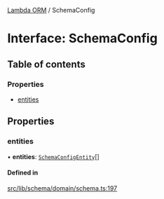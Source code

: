 [Lambda ORM](../README.md) / SchemaConfig

# Interface: SchemaConfig

## Table of contents

### Properties

- [entities](SchemaConfig.md#entities)

## Properties

### entities

• **entities**: [`SchemaConfigEntity`](SchemaConfigEntity.md)[]

#### Defined in

[src/lib/schema/domain/schema.ts:197](https://github.com/lambda-orm/lambdaorm-base/blob/241a856/src/lib/schema/domain/schema.ts#L197)
